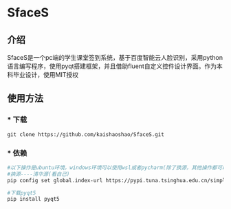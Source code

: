# SfaceS

## 介绍

SfaceS是一个pc端的学生课堂签到系统，基于百度智能云人脸识别，采用python语言编写程序，使用pyqt搭建框架，并且借助fluent自定义控件设计界面。作为本科毕业设计，使用MIT授权


## 使用方法

### * 下载

```
git clone https://github.com/kaishaoshao/SfaceS.git
```


### * 依赖

```bash
#以下操作是ubuntu环境，windows环境可以使用wsl或者pycharm(除了换源，其他操作都可以使用)
#换源----清华源(看自己)
pip config set global.index-url https://pypi.tuna.tsinghua.edu.cn/simple

#下载pyqt5
pip install pyqt5



```
